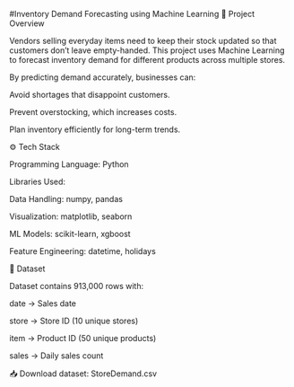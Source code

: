 #Inventory Demand Forecasting using Machine Learning
📌 Project Overview

Vendors selling everyday items need to keep their stock updated so that customers don’t leave empty-handed. This project uses Machine Learning to forecast inventory demand for different products across multiple stores.

By predicting demand accurately, businesses can:

Avoid shortages that disappoint customers.

Prevent overstocking, which increases costs.

Plan inventory efficiently for long-term trends.

⚙️ Tech Stack

Programming Language: Python

Libraries Used:

Data Handling: numpy, pandas

Visualization: matplotlib, seaborn

ML Models: scikit-learn, xgboost

Feature Engineering: datetime, holidays

📂 Dataset

Dataset contains 913,000 rows with:

date → Sales date

store → Store ID (10 unique stores)

item → Product ID (50 unique products)

sales → Daily sales count

📥 Download dataset: StoreDemand.csv
